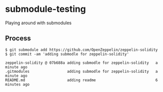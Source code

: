 # submodule-testing

Playing around with submodules

## Process

```
$ git submodule add https://github.com/OpenZeppelin/zeppelin-solidity
$ git commit -am 'adding submodle for zeppelin-solidity'
```

```
zeppelin-solidity @ 07b688a	adding submodle for zeppelin-solidity	a minute ago
.gitmodules	                adding submodle for zeppelin-solidity	a minute ago
README.md	                adding readme	                        6 minutes ago
```

